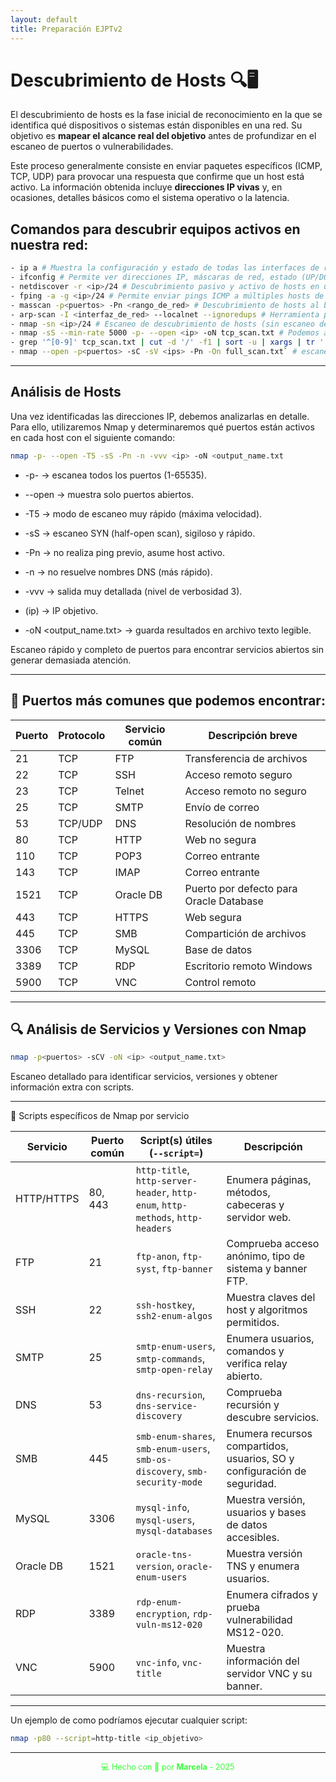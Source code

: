 ```yaml
---
layout: default
title: Preparación EJPTv2
---
```


# Descubrimiento de Hosts 🔍🖥️

El descubrimiento de hosts es la fase inicial de reconocimiento en la que se identifica qué dispositivos o sistemas están disponibles en una red.
Su objetivo es **mapear el alcance real del objetivo** antes de profundizar en el escaneo de puertos o vulnerabilidades.

Este proceso generalmente consiste en enviar paquetes específicos (ICMP, TCP, UDP) para provocar una respuesta que confirme que un host está activo.
La información obtenida incluye **direcciones IP vivas** y, en ocasiones, detalles básicos como el sistema operativo o la latencia.

## Comandos para descubrir equipos activos en nuestra red:

```bash
- ip a # Muestra la configuración y estado de todas las interfaces de red del sistema
- ifconfig # Permite ver direcciones IP, máscaras de red, estado (UP/DOWN), y estadísticas de tráfico 
- netdiscover -r <ip>/24 # Descubrimiento pasivo y activo de hosts en una red local
- fping -a -g <ip>/24 # Permite enviar pings ICMP a múltiples hosts de forma rápida y en paralelo
- masscan -p<puertos> -Pn <rango_de_red> # Descubrimiento de hosts al buscar puertos comunes (como 80, 443, 22) y ver quién responde
- arp-scan -I <interfaz_de_red> --localnet --ignoredups # Herramienta para descubrimiento de hosts en la red local usando ARP requests
- nmap -sn <ip>/24 # Escaneo de descubrimiento de hosts (sin escaneo de puertos). Manda paquetes ICMP a ese segmento de red
- nmap -sS --min-rate 5000 -p- --open <ip> -oN tcp_scan.txt # Podemos añadir multiples ips separadas por ","
- grep '^[0-9]' tcp_scan.txt | cut -d '/' -f1 | sort -u | xargs | tr ' ' ',' # Una lista limpia y única de IPs separadas por comas, útil para pasar a otras herramientas o scripts.
- nmap --open -p<puertos> -sC -sV <ips> -Pn -On full_scan.txt` # escaneo profundo para identificar servicios, versiones y puertos abiertos, con salida guardada para análisis posterior

```

---

## Análisis de Hosts

Una vez identificadas las direcciones IP, debemos analizarlas en detalle. Para ello, utilizaremos Nmap y determinaremos qué puertos están activos en cada host con el siguiente comando:

```bash
nmap -p- --open -T5 -sS -Pn -n -vvv <ip> -oN <output_name.txt
```

- -p- → escanea todos los puertos (1-65535).

- --open → muestra solo puertos abiertos.

- -T5 → modo de escaneo muy rápido (máxima velocidad).

- -sS → escaneo SYN (half-open scan), sigiloso y rápido.

- -Pn → no realiza ping previo, asume host activo.

- -n → no resuelve nombres DNS (más rápido).

- -vvv → salida muy detallada (nivel de verbosidad 3).

- (ip) → IP objetivo.

- -oN <output_name.txt> → guarda resultados en archivo texto legible.

Escaneo rápido y completo de puertos para encontrar servicios abiertos sin generar demasiada atención.

---


## 🔎 Puertos más comunes que podemos encontrar:

| Puerto | Protocolo | Servicio común | Descripción breve                       |
| ------ | --------- | -------------- | --------------------------------------- |
| 21     | TCP       | FTP            | Transferencia de archivos               |
| 22     | TCP       | SSH            | Acceso remoto seguro                    |
| 23     | TCP       | Telnet         | Acceso remoto no seguro                 |
| 25     | TCP       | SMTP           | Envío de correo                         |
| 53     | TCP/UDP   | DNS            | Resolución de nombres                   |
| 80     | TCP       | HTTP           | Web no segura                           |
| 110    | TCP       | POP3           | Correo entrante                         |
| 143    | TCP       | IMAP           | Correo entrante                         |
| 1521   | TCP       | Oracle DB      | Puerto por defecto para Oracle Database |
| 443    | TCP       | HTTPS          | Web segura                              |
| 445    | TCP       | SMB            | Compartición de archivos                |
| 3306   | TCP       | MySQL          | Base de datos                           |
| 3389   | TCP       | RDP            | Escritorio remoto Windows               |
| 5900   | TCP       | VNC            | Control remoto                          |

---

## 🔍 Análisis de Servicios y Versiones con Nmap

```bash
nmap -p<puertos> -sCV -oN <ip> <output_name.txt>
```

Escaneo detallado para identificar servicios, versiones y obtener información extra con scripts.

---

📜 Scripts específicos de Nmap por servicio

| Servicio   | Puerto común | Script(s) útiles (`--script=`)                                                  | Descripción                                                              |
| ---------- | ------------ | ------------------------------------------------------------------------------- | ------------------------------------------------------------------------ |
| HTTP/HTTPS | 80, 443      | `http-title`, `http-server-header`, `http-enum`, `http-methods`, `http-headers` | Enumera páginas, métodos, cabeceras y servidor web.                      |
| FTP        | 21           | `ftp-anon`, `ftp-syst`, `ftp-banner`                                            | Comprueba acceso anónimo, tipo de sistema y banner FTP.                  |
| SSH        | 22           | `ssh-hostkey`, `ssh2-enum-algos`                                                | Muestra claves del host y algoritmos permitidos.                         |
| SMTP       | 25           | `smtp-enum-users`, `smtp-commands`, `smtp-open-relay`                           | Enumera usuarios, comandos y verifica relay abierto.                     |
| DNS        | 53           | `dns-recursion`, `dns-service-discovery`                                        | Comprueba recursión y descubre servicios.                                |
| SMB        | 445          | `smb-enum-shares`, `smb-enum-users`, `smb-os-discovery`, `smb-security-mode`    | Enumera recursos compartidos, usuarios, SO y configuración de seguridad. |
| MySQL      | 3306         | `mysql-info`, `mysql-users`, `mysql-databases`                                  | Muestra versión, usuarios y bases de datos accesibles.                   |
| Oracle DB  | 1521         | `oracle-tns-version`, `oracle-enum-users`                                       | Muestra versión TNS y enumera usuarios.                                  |
| RDP        | 3389         | `rdp-enum-encryption`, `rdp-vuln-ms12-020`                                      | Enumera cifrados y prueba vulnerabilidad MS12-020.                       |
| VNC        | 5900         | `vnc-info`, `vnc-title`                                                         | Muestra información del servidor VNC y su banner.                        |

---

Un ejemplo de como podríamos ejecutar cualquier script:

```bash
nmap -p80 --script=http-title <ip_objetivo>
```

---

<div style="text-align:center; font-size: 0.9em; margint-top: 40px; color: #33ff33;">
    💻 Hecho con 💚 por <strong>Marcela</strong> - 2025
</div>